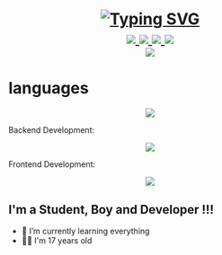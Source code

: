<h1 align="center">
<a href="https://git.io/typing-svg"><img src="https://readme-typing-svg.demolab.com?font=Fira+Code&pause=1000&color=F70006&random=false&width=435&lines=Hello+I+am+RezaMovahedi" alt="Typing SVG" /></a>

<br/>
<a href="https://github.com/rezamovaheddi">
    <img src="https://img.shields.io/badge/rezamovahedi-gray?style=flat-square">
</a> 
<a href="https://t.me/rezamo666">
    <img src="https://img.shields.io/badge/Channel-blue?style=flat-square&logo=telegram">
</a> 
<a href="https://www.linkedin.com/in/reza-movahedi-5328642a6/">
    <img src="https://img.shields.io/badge/-Linkedin-blue?style=flat-square&logo=linkedin">
</a>
<a href="mailto:rmwhdy8@gmail.com">
    <img src="https://img.shields.io/badge/-Email-red?style=flat-square&logo=gmail&logoColor=white">
</a>

<br/> 
<a  href="https://github.com/rezamovaheddi">
    <img align="center" src="https://github-stats-alpha.vercel.app/api?username=rezamovaheddi&cc=22272e&tc=37BCF6&ic=AE87FF&bc=AE87FF">
</a>
<br>
</p>

<!-- ![Github views](https://komarev.com/ghpvc/?username=amirali-pishdadi&color=green&style=for-the-badge) -->
<!-- ![Message](https://img.shields.io/badge/Amirali-Pishdadi-blue)
&nbsp;&nbsp;
![stars](https://img.shields.io/github/stars/amirali-pishdadi/amirali-pishdadi)
&nbsp;&nbsp;
![forks](https://img.shields.io/github/forks/amirali-pishdadi/amirali-pishdadi)
&nbsp;&nbsp;
![watchers](https://img.shields.io/github/watchers/amirali-pishdadi/amirali-pishdadi
) -->
# languages
<p align="center">
  <a href="https://skillicons.dev">
    <img src="https://skillicons.dev/icons?i=python,javascript,typescript" />
  </a>
</p>

<p>Backend Development:</p>
<p align="center">
  <a href="https://skillicons.dev">
    <img src="https://skillicons.dev/icons?i=python,django,nodejs,express,mongodb,mysql" />
  </a>
</p>

<p>Frontend Development:</p>
<p align="center">
  <a href="https://skillicons.dev">
    <img src="https://skillicons.dev/icons?i=react,next,tailwindcss,bootstrap,html,css,npm,javascript" />
  </a>
</p>

</h1>

<!--
[![YouTube Channel Subscribers](https://img.shields.io/youtube/channel/subscribers/UCDCHcqyeQgJ-jVSd6VJkbCw?logo=youtube&logoColor=red&style=for-the-badge)][youtube]
[![Website](https://img.shields.io/website?label=codeSTACKr.com&style=for-the-badge&url=https%3A%2F%2Fcodestackr.com)](https://codestackr.com)
[![Twitter Follow](https://img.shields.io/twitter/follow/codeSTACKr?color=1DA1F2&logo=twitter&style=for-the-badge)](https://twitter.com/intent/follow?original_referer=https%3A%2F%2Fgithub.com%2FcodeSTACKr&screen_name=codeSTACKr)

[![Visual Studio Marketplace Rating (Stars)](https://img.shields.io/visual-studio-marketplace/stars/codestackr.codestackr-theme?label=codeSTACKr%20VS%20Code%20Theme&logo=visualstudiocode&logoColor=ff652f&style=for-the-badge)](https://marketplace.visualstudio.com/items?itemName=codestackr.codestackr-theme)
[![Become A VS Code SuperHero](https://img.shields.io/badge/-Become%20A%20VS%20Code%20SuperHero%20%E2%86%92-gray.svg?colorB=ff652f&style=for-the-badge)](https://vsCodeHero.com)
 -->

## I'm a Student, Boy and Developer !!!

- 🌱 I’m currently learning everything
- 👦🏻 I'm 17 years old
